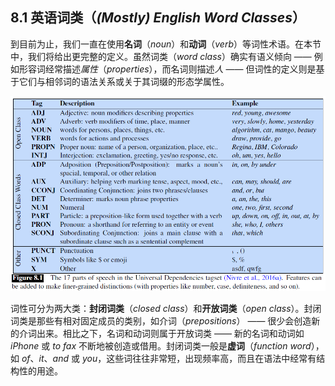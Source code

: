 ## 8.1 英语词类（*(Mostly) English Word Classes*）

到目前为止，我们一直在使用**名词**（*noun*）和**动词**（*verb*）等词性术语。在本节中，我们将给出更完整的定义。虽然词类（*word class*）确实有语义倾向 —— 例如形容词经常描述*属性*（*properties*），而名词则描述*人* —— 但词性的定义则是基于它们与相邻词的语法关系或关于其词缀的形态学属性。

![图 8.1](assets/fig8.1.png)

词性可分为两大类：**封闭词类**（*closed class*）和**开放词类**（*open class*）。封闭词类是那些有相对固定成员的类别，如介词（*prepositions*） —— 很少会创造新的介词出来。相比之下，名词和动词则属于开放词类 —— 新的名词和动词如 *iPhone* 或 *to fax* 不断地被创造或借用。封闭词类一般是**虚词**（*function word*），如 *of*、*it*、*and* 或 *you*，这些词往往非常短，出现频率高，而且在语法中经常有结构性的用途。
